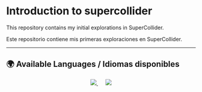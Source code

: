 # Introduction to supercollider

This repository contains my initial explorations in SuperCollider.

Este repositorio contiene mis primeras exploraciones en SuperCollider.

---

## 🌍 Available Languages / Idiomas disponibles
<div align="center" style="margin-top: 20px; margin-bottom: 15px;">
  <a href="README.es-419.md">
    <img src="https://img.shields.io/badge/🌍%20Leer%20en%20Español-red?style=for-the-badge">
  </a>
  <a href="README.en.md" style="margin-left: 20px;">
    <img src="https://img.shields.io/badge/🌎%20Read%20in%20English-blue?style=for-the-badge">
  </a>
</div>